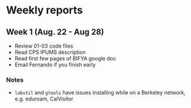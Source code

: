 # Weekly reports

## Week 1 (Aug. 22 - Aug 28)

- Review 01-03 code files
- Read CPS IPUMS description
- Read first few pages of BIFYA google doc
- Email Fernando if you finish early

### Notes

- `labutil` and `gtools` have issues installing while on a Berkeley network, e.g. eduroam, CalVisitor
